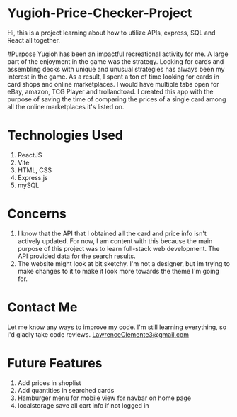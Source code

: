 # Yugioh-Price-Checker-Project
Hi, this is a project learning about how to utilize APIs, express, SQL and React all together.

#Purpose
Yugioh has been an impactful recreational activity for me. A large part of the enjoyment in the game was the strategy. Looking for cards and assembling decks with unique and unusual strategies has always been my interest in the game. As a result, I spent a ton of time looking for cards in card shops and online marketplaces. I would have multiple tabs open for eBay, amazon, TCG Player and trollandtoad. I created this app with the purpose of saving the time of comparing the prices of a single card among all the online marketplaces it's listed on.

# Technologies Used
1. ReactJS
2. Vite
3. HTML, CSS
4. Express.js
5. mySQL

# Concerns
1. I know that the API that I obtained all the card and price info isn't actively updated. For now, I am content with this because the main purpose of this project was to learn full-stack web development. The API provided data for the search results.
2. The website might look at bit sketchy. I'm not a designer, but im trying to make changes to it to make it look more towards the theme I'm going for.

# Contact Me
Let me know any ways to improve my code. I'm still learning everything, so I'd gladly take code reviews. 
LawrenceClemente3@gmail.com

# Future Features
1. Add prices in shoplist
2. Add quantities in searched cards
3. Hamburger menu for mobile view for navbar on home page
4. localstorage save all cart info if not logged in

